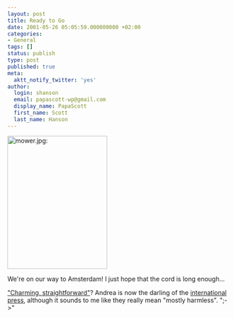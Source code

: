 ```yaml
---
layout: post
title: Ready to Go
date: 2001-05-26 05:05:59.000000000 +02:00
categories:
- General
tags: []
status: publish
type: post
published: true
meta:
  aktt_notify_twitter: 'yes'
author:
  login: shanson
  email: papascott-wp@gmail.com
  display_name: PapaScott
  first_name: Scott
  last_name: Hanson
---
```

<p><img src="https://www.papascott.de/wordpress/wp-content/uploads/2001/05/mower.jpg" height="300" width="225" border="0" alt="mower.jpg: " /></p>
<p>We're on our way to Amsterdam! I just hope that the cord is long enough...</p>
<p><a href="http://andrea.editthispage.com/2001/05/25">"Charming, straightforward"</a>? Andrea is now the darling of the <a href="http://australianit.news.com.au/common/storyPage/0,3811,2032359%5E501,00.html">international press</a>, although it sounds to me like they really mean "mostly harmless". ";->"</p>

